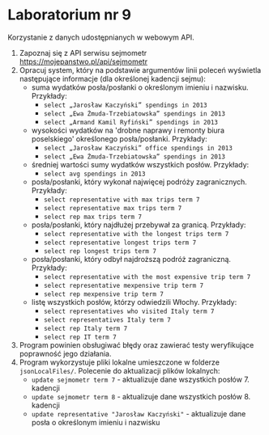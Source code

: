 # Laboratorium nr 9

Korzystanie z danych udostępnianych w webowym API.

1. Zapoznaj się z API serwisu sejmometr https://mojepanstwo.pl/api/sejmometr
2. Opracuj system, który na podstawie argumentów linii poleceń wyświetla następujące informacje (dla określonej kadencji
   sejmu):
    * suma wydatków posła/posłanki o określonym imieniu i nazwisku. Przykłady:
        * `select „Jarosław Kaczyński” spendings in 2013`
        * `select „Ewa Żmuda-Trzebiatowska” spendings in 2013`
        * `select „Armand Kamil Ryfiński” spendings in 2013`
    * wysokości wydatków na 'drobne naprawy i remonty biura poselskiego' określonego posła/posłanki. Przykłady:
        * `select „Jarosław Kaczyński” office spendings in 2013`
        * `select „Ewa Żmuda-Trzebiatowska” spendings in 2013`
    * średniej wartości sumy wydatków wszystkich posłów. Przykłady:
        * `select avg spendings in 2013`
    * posła/posłanki, który wykonał najwięcej podróży zagranicznych. Przykłady:
        * `select representative with max trips term 7`
        * `select representative max trips term 7`
        * `select rep max trips term 7`
    * posła/posłanki, który najdłużej przebywał za granicą. Przykłady:
        * `select representative with the longest trips term 7`
        * `select representative longest trips term 7`
        * `select rep longest trips term 7`
    * posła/posłanki, który odbył najdroższą podróż zagraniczną. Przykłady:
        * `select representative with the most expensive trip term 7`
        * `select representative mexpensive trip term 7`
        * `select rep mexpensive trip term 7`
    * listę wszystkich posłów, którzy odwiedzili Włochy. Przykłady:
        * `select representatives who visited Italy term 7`
        * `select representatives Italy term 7`
        * `select rep Italy term 7`
        * `select rep IT term 7`
3. Program powinien obsługiwać błędy oraz zawierać testy weryfikujące poprawność jego działania.
4. Program wykorzystuje pliki lokalne umieszczone w folderze `jsonLocalFiles/`. Polecenie do aktualizacji plików lokalnych: 
    * `update sejmometr term 7` - aktualizuje dane wszystkich posłów 7. kadencji 
    * `update sejmometr term 8` - aktualizuje dane wszystkich posłów 8. kadencji
    * `update representative "Jarosław Kaczyński"` - aktualizuje dane posła o określonym imieniu i nazwisku